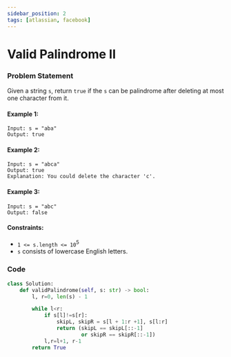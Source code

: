 ```yaml
---
sidebar_position: 2
tags: [atlassian, facebook]
---
```


# Valid Palindrome II

### Problem Statement

Given a string `s`, return `true` if the `s` can be palindrome after deleting at most one character from it.

#### Example 1:

```
Input: s = "aba"
Output: true
```

#### Example 2:

```
Input: s = "abca"
Output: true
Explanation: You could delete the character 'c'.
```

#### Example 3:

```
Input: s = "abc"
Output: false
```

#### Constraints:

- `1 <= s.length <= 10`<sup>5</sup>
- `s` consists of lowercase English letters.

### Code

```python title="Python Code"
class Solution:
    def validPalindrome(self, s: str) -> bool:
        l, r=0, len(s) - 1

        while l<r:
            if s[l]!=s[r]:
                skipL, skipR = s[l + 1:r +1], s[l:r]
                return (skipL == skipL[::-1]
                        or skipR == skipR[::-1])
            l,r=l+1, r-1
        return True
```
